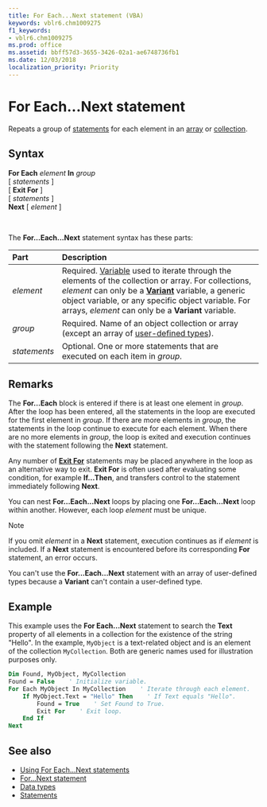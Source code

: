 ```yaml
---
title: For Each...Next statement (VBA)
keywords: vblr6.chm1009275
f1_keywords:
- vblr6.chm1009275
ms.prod: office
ms.assetid: bbff57d3-3655-3426-02a1-ae6748736fb1
ms.date: 12/03/2018
localization_priority: Priority
---
```



# For Each...Next statement

Repeats a group of [statements](../../Glossary/vbe-glossary.md#statement) for each element in an [array](../../Glossary/vbe-glossary.md#array) or [collection](../../Glossary/vbe-glossary.md#collection).

## Syntax

**For Each** _element_ **In** _group_ <br/>
 [ _statements_ ] <br/>
 [ **Exit For** ] <br/>
 [ _statements_ ] <br/>
**Next** [ _element_ ]

<br/>

The **For...Each...Next** statement syntax has these parts:

|Part|Description|
|:-----|:-----|
| _element_|Required. [Variable](../../Glossary/vbe-glossary.md#variable) used to iterate through the elements of the collection or array. For collections, _element_ can only be a **[Variant](../../Glossary/vbe-glossary.md#variant-data-type)** variable, a generic object variable, or any specific object variable. For arrays, _element_ can only be a **Variant** variable.|
| _group_|Required. Name of an object collection or array (except an array of [user-defined types](../../Glossary/vbe-glossary.md#user-defined-type)).|
| _statements_|Optional. One or more statements that are executed on each item in _group_.|

## Remarks

The **For…Each** block is entered if there is at least one element in _group_. After the loop has been entered, all the statements in the loop are executed for the first element in _group_. If there are more elements in _group_, the statements in the loop continue to execute for each element. When there are no more elements in _group_, the loop is exited and execution continues with the statement following the **Next** statement.

Any number of **[Exit For](exit-statement.md)** statements may be placed anywhere in the loop as an alternative way to exit. **Exit For** is often used after evaluating some condition, for example **If…Then**, and transfers control to the statement immediately following **Next**.

You can nest **For...Each...Next** loops by placing one **For…Each…Next** loop within another. However, each loop _element_ must be unique.

> [!NOTE] 
> If you omit _element_ in a **Next** statement, execution continues as if _element_ is included. If a **Next** statement is encountered before its corresponding **For** statement, an error occurs.

You can't use the **For...Each...Next** statement with an array of user-defined types because a **Variant** can't contain a user-defined type.

## Example

This example uses the **For Each...Next** statement to search the **Text** property of all elements in a collection for the existence of the string "Hello". In the example, `MyObject` is a text-related object and is an element of the collection `MyCollection`. Both are generic names used for illustration purposes only.


```vb
Dim Found, MyObject, MyCollection 
Found = False    ' Initialize variable. 
For Each MyObject In MyCollection    ' Iterate through each element.  
    If MyObject.Text = "Hello" Then    ' If Text equals "Hello". 
        Found = True    ' Set Found to True. 
        Exit For    ' Exit loop. 
    End If 
Next
```

## See also

- [Using For Each...Next statements](../../concepts/getting-started/using-for-eachnext-statements.md)
- [For...Next statement](fornext-statement.md)
- [Data types](data-type-summary.md)
- [Statements](../statements.md)

